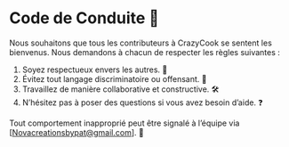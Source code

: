 # Code de Conduite 📜

Nous souhaitons que tous les contributeurs à CrazyCook se sentent les bienvenus. Nous demandons à chacun de respecter les règles suivantes :
1. Soyez respectueux envers les autres. 🤝
2. Évitez tout langage discriminatoire ou offensant. 🚫
3. Travaillez de manière collaborative et constructive. 🛠️
4. N’hésitez pas à poser des questions si vous avez besoin d’aide. ❓

Tout comportement inapproprié peut être signalé à l’équipe via [Novacreationsbypat@gmail.com]. 📧

